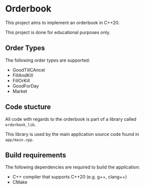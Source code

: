 # Orderbook

This project aims to implement an orderbook in C++20.

This project is done for educational purposes only.

## Order Types

The following order types are supported:

* GoodTillCAncel
* FillAndKill
* FillOrKill
* GoodForDay
* Market

## Code stucture

All code with regards to the orderbook is part of a library called `orderbook_lib`.

This library is used by the main application source code found in `app/main.cpp`.

## Build requirements

The following dependencies are required to build the application:

* C++ compiler that supports C++20 (e.g. g++, clang++)
* CMake

